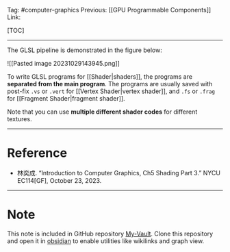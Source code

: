 Tag: #computer-graphics 
Previous: [[GPU Programmable Components]]
Link: 

[TOC]

---

The GLSL pipeline is demonstrated in the figure below:

![[Pasted image 20231029143945.png]]

To write GLSL programs for [[Shader|shaders]], the programs are **separated from the main program**. The programs are usually saved with post-fix `.vs` or `.vert` for [[Vertex Shader|vertex shader]], and `.fs` or `.frag` for [[Fragment Shader|fragment shader]].

Note that you can use **multiple different shader codes** for different textures.

---

# Reference

- 林奕成. “Introduction to Computer Graphics, Ch5 Shading Part 3.” NYCU EC114[GF], October 23, 2023.

---

# Note

This note is included in GitHub repository [My-Vault](https://github.com/LittleD3092/My-Vault.git). Clone this repository and open it in [obsidian](https://obsidian.md/) to enable utilities like wikilinks and graph view.